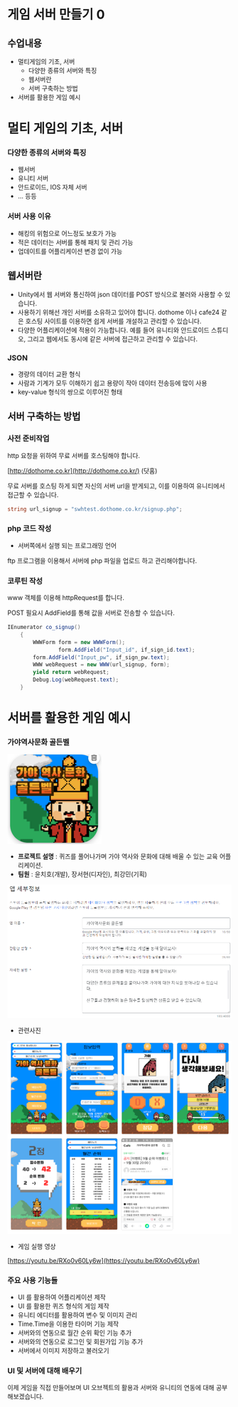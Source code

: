 # 게임 서버 만들기 0

## 수업내용

- 멀티게임의 기초, 서버
    - 다양한 종류의 서버와 특징
    - 웹서버란
    - 서버 구축하는 방법
- 서버를 활용한 게임 예시

# 멀티 게임의 기초, 서버

### 다양한 종류의 서버와 특징

- 웹서버
- 유니티 서버
- 안드로이드, IOS 자체 서버
- ... 등등

### 서버 사용 이유

- 해킹의 위험으로 어느정도 보호가 가능
- 적은 데이터는 서버를 통해 패치 및 관리 가능
- 업데이트를 어플리케이션 변경 없이 가능

## 웹서버란

- Unity에서 웹 서버와 통신하여 json 데이터를 POST 방식으로 불러와 사용할 수 있습니다.
- 사용하기 위해선 개인 서버를 소유하고 있어야 합니다. dothome 이나 cafe24 같은 호스팅 사이트를 이용하면 쉽게 서버를 개설하고 관리할 수 있습니다.
- 다양한 어플리케이션에 적용이 가능합니다. 예를 들어 유니티와 안드로이드 스튜디오, 그리고 웹에서도 동시에 같은 서버에 접근하고 관리할 수 있습니다.

### JSON

- 경량의 데이터 교환 형식
- 사람과 기계가 모두 이해하기 쉽고 용량이 작아 데이터 전송등에 많이 사용
- key-value 형식의 쌍으로 이루어진 형태

## 서버 구축하는 방법

### 사전 준비작업

http 요청을 위하여 무료 서버를 호스팅해야 합니다.

[http://dothome.co.kr](http://dothome.co.kr/) (닷홈)

무료 서버를 호스팅 하게 되면 자신의 서버 url을 받게되고, 이를 이용하여 유니티에서 접근할 수 있습니다.

```csharp
string url_signup = "swhtest.dothome.co.kr/signup.php";
```

### php 코드 작성

- 서버쪽에서 실행 되는 프로그래밍 언어

ftp 프로그램을 이용해서 서버에 php 파일을 업로드 하고 관리해야합니다.

### 코루틴 작성

www 객체를 이용해 httpRequest를 합니다. 

POST 필요시 AddField를 통해 값을 서버로 전송할 수 있습니다.

```csharp
IEnumerator co_signup()
    {
        WWWForm form = new WWWForm();
				form.AddField("Input_id", if_sign_id.text);
        form.AddField("Input_pw", if_sign_pw.text);
        WWW webRequest = new WWW(url_signup, form);
        yield return webRequest;
        Debug.Log(webRequest.text);
    }
```

# 서버를 활용한 게임 예시

### 가야역사문화 골든벨

![%E1%84%80%E1%85%A6%E1%84%8B%E1%85%B5%E1%86%B7%20%E1%84%89%E1%85%A5%E1%84%87%E1%85%A5%20%E1%84%86%E1%85%A1%E1%86%AB%E1%84%83%E1%85%B3%E1%86%AF%E1%84%80%E1%85%B5%200%201424b12b581c479f848786034a46d625/Untitled.png](L0/Untitled.png)

- **프로젝트 설명** : 퀴즈를 풀어나가며 가야 역사와 문화에 대해 배울 수 있는 교육 어플리케이션.
- **팀원** : 윤치호(개발), 장서현(디자인), 최강민(기획)

![%E1%84%80%E1%85%A6%E1%84%8B%E1%85%B5%E1%86%B7%20%E1%84%89%E1%85%A5%E1%84%87%E1%85%A5%20%E1%84%86%E1%85%A1%E1%86%AB%E1%84%83%E1%85%B3%E1%86%AF%E1%84%80%E1%85%B5%200%201424b12b581c479f848786034a46d625/Untitled%201.png](L0/Untitled%201.png)

- 관련사진

![%E1%84%80%E1%85%A6%E1%84%8B%E1%85%B5%E1%86%B7%20%E1%84%89%E1%85%A5%E1%84%87%E1%85%A5%20%E1%84%86%E1%85%A1%E1%86%AB%E1%84%83%E1%85%B3%E1%86%AF%E1%84%80%E1%85%B5%200%201424b12b581c479f848786034a46d625/Untitled%202.png](L0/Untitled%202.png)

- 게임 실행 영상

[https://youtu.be/RXo0v60Ly6w](https://youtu.be/RXo0v60Ly6w)

### **주요 사용 기능들**

- UI 를 활용하여 어플리케이션 제작
- UI 를 활용한 퀴즈 형식의 게임 제작
- 유니티 에디터를 활용하여 변수 및 이미지 관리
- Time.Time을 이용한 타이머 기능 제작
- 서버와의 연동으로 월간 순위 확인 기능 추가
- 서버와의 연동으로 로그인 및 회원가입 기능 추가
- 서버에서 이미지 저장하고 불러오기

### UI 및 서버에 대해 배우기

이제 게임을 직접 만들어보며 UI 오브젝트의 활용과 서버와 유니티의 연동에 대해 공부해보겠습니다.
